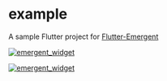 # example

A sample Flutter project for [Flutter-Emergent](https://github.com/Idean/Flutter-Emergent)

[![emergent_widget](./medias/showcase_1_small.png)]()

[![emergent_widget](./medias/showcase_2_small.png)]()